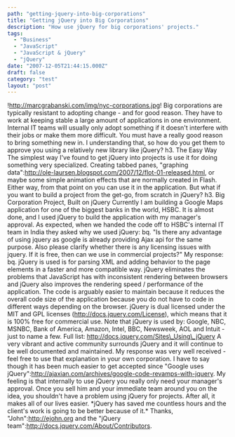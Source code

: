 ```yaml
---
path: "getting-jquery-into-big-corporations"
title: "Getting jQuery into Big Corporations"
description: "How use jQuery for big corporations' projects."
tags: 
  - "Business"
  - "JavaScript"
  - "JavaScript & jQuery"
  - "jQuery"
date: "2007-12-05T21:44:15.000Z"
draft: false
category: "test"
layout: "post"
---
```


!http://marcgrabanski.com/img/nyc-corporations.jpg! Big corporations are typically resistant to adopting change - and for good reason. They have to work at keeping stable a large amount of applications in one environment. Internal IT teams will usually only adopt something if it doesn't interfere with their jobs or make them more difficult. You must have a really good reason to bring something new in. I understanding that, so how do you get them to approve you using a relatively new library like jQuery? h3. The Easy Way The simplest way I've found to get jQuery into projects is use it for doing something very specialized. Creating tabbed panes, "graphing data":http://ole-laursen.blogspot.com/2007/12/flot-01-released.html, or maybe some simple animation effects that are normally created in Flash. Either way, from that point on you can use it in the application. But what if you want to build a project from the get-go, from scratch in jQuery? h3. Big Corporation Project, Built on jQuery Currently I am building a Google Maps application for one of the biggest banks in the world, HSBC. It is almost done, and I used jQuery to build the application with my manager's approval. As expected, when we handed the code off to HSBC's internal IT team in India they asked why we used jQuery: bq. "Is there any advantage of using jquery as google is already providing Ajax api for the same purpose. Also please clarify whether there is any licensing issues with jquery. If it is free, then can we use in commercial projects?" My response: bq. jQuery is used is for parsing XML and adding behavior to the page elements in a faster and more compatible way. jQuery eliminates the problems that JavaScript has with inconsistent rendering between browsers and jQuery also improves the rendering speed / performance of the application. The code is arguably easier to maintain because it reduces the overall code size of the application because you do not have to code in different ways depending on the browser. jQuery is dual licensed under the MIT and GPL licenses (http://docs.jquery.com/License), which means that it is 100% free for commercial use. Note that jQuery is used by: Google, NBC, MSNBC, Bank of America, Amazon, Intel, BBC, Newsweek, AOL and Intuit - just to name a few. Full list: http://docs.jquery.com/Sites\_Using\_jQuery A very vibrant and active community surrounds jQuery and it will continue to be well documented and maintained. My response was very well received - feel free to use that explanation in your own corporation. I have to say though it has been much easier to get accepted since "Google uses jQuery":http://ajaxian.com/archives/google-code-revamps-with-jquery. My feeling is that internally to use jQuery you really only need your manager's approval. Once you sell him and your immediate team around you on the idea, you shouldn't have a problem using jQuery for projects. After all, it makes all of our lives easier. \*jQuery has saved me countless hours and the client's work is going to be better because of it.\* Thanks, "John":http://ejohn.org and the "jQuery team":http://docs.jquery.com/About/Contributors.